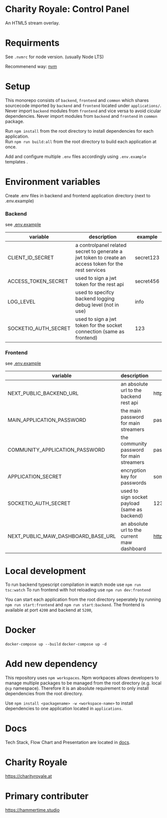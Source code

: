 # Charity Royale: Control Panel

An HTML5 stream overlay.

# Requirments

See `.nvmrc` for node version. (usually Node LTS)

Recommenend way: [nvm](https://github.com/nvm-sh/nvm)

# Setup

This monorepo consists of `backend`, `frontend` and `common` which shares sourcecode imported by `backend` and `frontend` located under `applications/`.  
Never import `backend` modules from `frontend` and vice versa to avoid cicular dependencies. Never import modules from `backend` and `frontend` in `common` package.

Run `npm install` from the root directory to install dependencies for each application.  
Run `npm run build:all` from the root directory to build each application at once.

Add and configure multiple `.env` files accordingly using `.env.example` templates .

# Environment variables

Create .env files in backend and frontend application directory (next to .env.example)

### Backend

see [.env.example](applications/backend/.env.example)

| variable             | description                                                                                           | example   |
| -------------------- | ----------------------------------------------------------------------------------------------------- | --------- |
| CLIENT_ID_SECRET     | a controlpanel related secret to generate a jwt token to create an access token for the rest services | secret123 |
| ACCESS_TOKEN_SECRET  | used to sign a jwt token for the rest api                                                             | secret456 |
| LOG_LEVEL            | used to specifcy backend logging debug level (not in use)                                             | info      |
| SOCKETIO_AUTH_SECRET | used to sign a jwt token for the socket connection (same as frontend)                                 | 123       |

### Frontend

see [.env.example](applications/frontend/.env.example)

| variable                           | description                                   | example                                              |
| ---------------------------------- | --------------------------------------------- | ---------------------------------------------------- |
| NEXT_PUBLIC_BACKEND_URL            | an absolute url to the backend rest api       | http://localhost:5200                                |
| MAIN_APPLICATION_PASSWORD          | the main password for main streamers          | password123                                          |
| COMMUNITY_APPLICATION_PASSWORD     | the community password for main streamers     | password456                                          |
| APPLICATION_SECRET                 | encryption key for passwords                  | someverylongsecretthatislongerthan32charactersplease |
| SOCKETIO_AUTH_SECRET               | used to sign socket payload (same as backend) | 123                                                  |
| NEXT_PUBLIC_MAW_DASHBOARD_BASE_URL | an absolute url to the current maw dashboard  | https://charityroyale.at                             |

# Local development

To run backend typescript compilation in watch mode use `npm run tsc:watch`
To run frontend with hot reloading use `npm run dev:frontend`

You can start each application from the root directory seperately by running `npm run start:frontend` and `npm run start:backend`.
The frontend is available at port `4200` and backend at `5200`,

# Docker

`docker-compose up --build`
`docker-compose up -d`

# Add new dependency

This repository uses `npm workspaces`. Npm workpaces allows developers to manage multiple packages to be managed from the root directory (e.g. local `@cp` namespace).
Therefore it is an absolute requirement to only install dependencies from the root directory.

Use `npm install <packagename> -w <workspace-name>` to install dependencies to one application located in `applications`.

# Docs

Tech Stack, Flow Chart and Presentation are located in [docs](docs).

# Charity Royale

https://charityroyale.at

# Primary contributer

https://hammertime.studio
